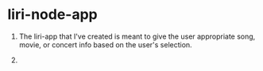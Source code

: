 # liri-node-app

1. The liri-app that I've created is meant to give the user appropriate song, movie, or concert info based on the user's selection.

2.